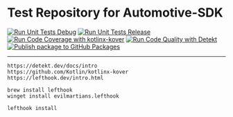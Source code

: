 # Test Repository for Automotive-SDK


[![Run Unit Tests Debug](https://github.com/lorenzopaolo-cocchinone/automotive-sdk/actions/workflows/testing.yaml/badge.svg?branch=develop)](https://github.com/lorenzopaolo-cocchinone/automotive-sdk/actions/workflows/testing.yaml?branch=develop)
[![Run Unit Tests Release](https://github.com/lorenzopaolo-cocchinone/automotive-sdk/actions/workflows/testing.yaml/badge.svg?branch=main)](https://github.com/lorenzopaolo-cocchinone/automotive-sdk/actions/workflows/testing.yaml?branch=main)
[![Run Code Coverage with kotlinx-kover](https://github.com/lorenzopaolo-cocchinone/automotive-sdk/actions/workflows/code_coverage.yaml/badge.svg?branch=develop)](https://github.com/lorenzopaolo-cocchinone/automotive-sdk/actions/workflows/code_coverage.yaml?branch=develop)
[![Run Code Quality with Detekt](https://github.com/lorenzopaolo-cocchinone/automotive-sdk/actions/workflows/code_quality.yaml/badge.svg?branch=develop)](https://github.com/lorenzopaolo-cocchinone/automotive-sdk/actions/workflows/code_quality.yaml?branch=develop)
[![Publish package to GitHub Packages](https://github.com/lorenzopaolo-cocchinone/automotive-sdk/actions/workflows/publish.yaml/badge.svg?branch=main)](https://github.com/lorenzopaolo-cocchinone/automotive-sdk/actions/workflows/publish.yaml?branch=main)

---

```
https://detekt.dev/docs/intro
https://github.com/Kotlin/kotlinx-kover
https://lefthook.dev/intro.html

brew install lefthook
winget install evilmartians.lefthook

lefthook install
```


